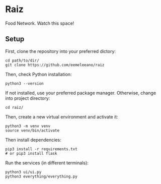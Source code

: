 # Raiz
Food Network. Watch this space!

## Setup

First, clone the repository into your preferred dictory:

```
cd path/to/dir/
git clone https://github.com/eemeleeano/raiz
```

Then, check Python installation:

```
python3 --version
```

If not installed, use your preferred package manager. Otherwise, change into project directory:

```
cd raiz/
```

Then, create a new virtual environment and activate it:

```
python3 -m venv venv
source venv/bin/activate
```

Then install dependencies:

```
pip3 install -r requirements.txt
# or pip3 install flask
```

Run the services (in different terminals):

```
python3 ui/ui.py
python3 everything/everything.py
```
